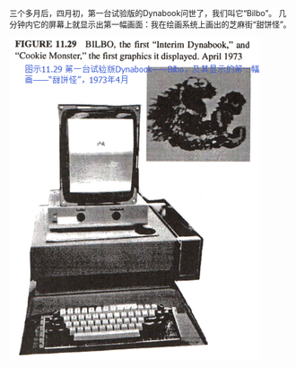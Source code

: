 三个多月后，四月初，第一台试验版的Dynabook问世了，我们叫它“Bilbo”。
几分钟内它的屏幕上就显示出第一幅画面：我在绘画系统上画出的芝麻街“甜饼怪”。

![Bilbo](Bilbo.png)

